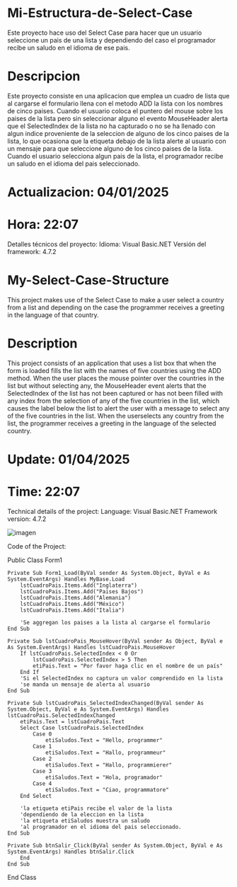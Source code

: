 # Mi-Estructura-de-Select-Case

 Este proyecto hace uso del Select Case para hacer que un usuario 
 seleccione un pais de una lista y dependiendo del caso el programador 
 recibe un saludo en el idioma de ese pais.

# Descripcion

 Este proyecto consiste en una aplicacion que emplea
 un cuadro de lista que al cargarse el formulario
 llena con el metodo ADD la lista con los nombres
 de cinco paises. Cuando el usuario coloca el puntero
 del mouse sobre los paises de la lista pero sin 
 seleccionar alguno el evento MouseHeader alerta que
 el SelectedIndex de la lista no ha capturado o no 
 se ha llenado con algun indice proveniente de la
 seleccion de alguno de los cinco paises de la lista,
 lo que ocasiona que la etiqueta debajo de la lista
 alerte al usuario con un mensaje para que seleccione
 alguno de los cinco paises de la lista. Cuando el 
 usuario selecciona algun pais de la lista, 
 el programador recibe un saludo en el idioma del
 pais seleccionado.
 
 # Actualizacion: 04/01/2025
 # Hora: 22:07

Detalles técnicos del proyecto:
Idioma: Visual Basic.NET
Versión del framework: 4.7.2

# My-Select-Case-Structure

This project makes use of the Select Case to make a user
select a country from a list and depending on the case 
the programmer receives a greeting in the language 
of that country.

# Description

This project consists of an application that uses a list box 
that when the form is loaded fills the list with the names of 
five countries using the ADD method. When the user places the 
mouse pointer over the countries in the list but without 
selecting any, the MouseHeader event alerts that the 
SelectedIndex of the list has not been captured or has not been 
filled with any index from the selection of any of the five 
countries in the list, which causes the label below the list to 
alert the user with a message to select any of the five countries 
in the list. When the userselects any country from the list, 
the programmer receives a greeting in the language of the selected 
country.

# Update: 01/04/2025
# Time: 22:07

Technical details of the project:
Language: Visual Basic.NET
Framework version: 4.7.2

![imagen](https://github.com/user-attachments/assets/4dee4967-33e3-495f-a810-ce2eae3d4ec1)

Code of the Project:

Public Class Form1

    Private Sub Form1_Load(ByVal sender As System.Object, ByVal e As System.EventArgs) Handles MyBase.Load
        lstCuadroPais.Items.Add("Inglaterra")
        lstCuadroPais.Items.Add("Paises Bajos")
        lstCuadroPais.Items.Add("Alemania")
        lstCuadroPais.Items.Add("México")
        lstCuadroPais.Items.Add("Italia")

        'Se aggregan los paises a la lista al cargarse el formulario
    End Sub

    Private Sub lstCuadroPais_MouseHover(ByVal sender As Object, ByVal e As System.EventArgs) Handles lstCuadroPais.MouseHover
        If lstCuadroPais.SelectedIndex < 0 Or
            lstCuadroPais.SelectedIndex > 5 Then
            etiPais.Text = "Por favor haga clic en el nombre de un país"
        End If
        'Si el SelectedIndex no captura un valor comprendido en la lista
        'se manda un mensaje de alerta al usuario
    End Sub

    Private Sub lstCuadroPais_SelectedIndexChanged(ByVal sender As System.Object, ByVal e As System.EventArgs) Handles lstCuadroPais.SelectedIndexChanged
        etiPais.Text = lstCuadroPais.Text
        Select Case lstCuadroPais.SelectedIndex
            Case 0
                etiSaludos.Text = "Hello, programmer"
            Case 1
                etiSaludos.Text = "Hallo, programmeur"
            Case 2
                etiSaludos.Text = "Hallo, programmierer"
            Case 3
                etiSaludos.Text = "Hola, programador"
            Case 4
                etiSaludos.Text = "Ciao, programmatore"
        End Select

        'la etiqueta etiPais recibe el valor de la lista
        'dependiendo de la eleccion en la lista
        'la etiqueta etiSaludos muestra un saludo 
        'al programador en el idioma del pais seleccionado.
    End Sub

    Private Sub btnSalir_Click(ByVal sender As System.Object, ByVal e As System.EventArgs) Handles btnSalir.Click
        End
    End Sub
End Class
